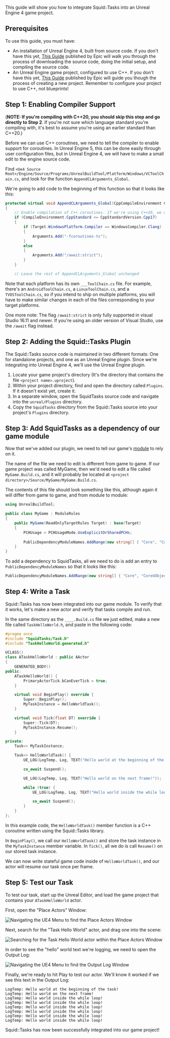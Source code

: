 This guide will show you how to integrate Squid::Tasks into an Unreal Engine 4 game project.

Prerequisites
-------------

To use this guide, you must have:

 * An installation of Unreal Engine 4, built from source code. If you don't have this yet, [This Guide](https://docs.unrealengine.com/4.27/en-US/ProgrammingAndScripting/ProgrammingWithCPP/DownloadingSourceCode/) published by Epic will walk you through the process of downloading the source code, doing the initial setup, and compiling the source code.
 * An Unreal Engine game project, configured to use C++. If you don't have this yet, [This Guide](https://docs.unrealengine.com/4.27/en-US/Basics/Projects/Browser/) published by Epic will guide you though the process of creating a new project. Remember to configure your project to use C++, not blueprints!

Step 1: Enabling Compiler Support
---------------------------------
(__NOTE: If you're compiling with C++20, you should skip this step and go directly to Step 2__. If you're not sure which language standard you're compiling with, it's best to assume you're using an earlier standard than C++20.)

Before we can use C++ coroutines, we need to tell the compiler to enable support for coroutines. In Unreal Engine 5, this can be done easily through user configuration files, but in Unreal Engine 4, we will have to make a small edit to the engine source code.

Find `<Ue4 Source Root>/Engine/Source/Programs/UnrealBuildTool/Platform/Windows/VCToolChain.cs`, and look for the function `AppendCLArguments_Global`.

We're going to add code to the beginning of this function so that it looks like this:

```c#
protected virtual void AppendCLArguments_Global(CppCompileEnvironment CompileEnvironment, List<string> Arguments)
{
	// Enable compilation of C++ coroutines. If we're using C++20, we don't need this
	if (CompileEnvironment.CppStandard <= CppStandardVersion.Cpp17)
	{
		if (Target.WindowsPlatform.Compiler == WindowsCompiler.Clang)
		{
			Arguments.Add("-fcoroutines-ts");
		}
		else
		{
			Arguments.Add("/await:strict");
		}
	}

	// Leave the rest of AppendCLArguments_Global unchanged
```

Note that each platform has its own `___ToolChain.cs` file. For example, there's an `AndroidToolChain.cs`, a `LinuxToolChain.cs`, and a `TVOSToolChain.cs`, so if you intend to ship on multiple platforms, you will have to make similar changes in each of the files corresponding to your target platforms.

One more note: The flag `/await:strict` is only fully supported in visual Studio 16.11 and newer. If you're using an older version of Visual Studio, use the `/await` flag instead.

Step 2: Adding the Squid::Tasks Plugin
--------------------------------------

The Squid::Tasks source code is maintained in two different formats: One for standalone projects, and one as an Unreal Engine plugin. Since we're integrating into Unreal Engine 4, we'll use the Unreal Engine plugin.

 1. Locate your game project's directory (It's the directory that contains the file `<project name>.uproject`).
 2. Within your project directory, find and open the directory called `Plugins`. If it doesn't exist yet, create it.
 3. In a separate window, open the SquidTasks source code and navigate into the `unreal/Plugins` directory.
 4. Copy the `SquidTasks` directory from the Squid::Tasks source into your project's `Plugins` directory.

Step 3: Add SquidTasks as a dependency of our game module
---------------------------------------------------------
Now that we've added our plugin, we need to tell our game's [module](https://docs.unrealengine.com/4.27/en-US/ProgrammingAndScripting/ProgrammingWithCPP/Modules/) to rely on it. 

The name of the file we need to edit is different from game to game. If our game project was called MyGame, then we'd need to edit a file called `MyGame.Build.cs`, and it will probably be located at `<project directory>/Source/MyGame/MyGame.Build.cs`.

The contents of this file should look something like this, although again it will differ from game to game, and from module to module:

```c#
using UnrealBuildTool;

public class MyGame : ModuleRules
{
	public MyGame(ReadOnlyTargetRules Target) : base(Target)
	{
		PCHUsage = PCHUsageMode.UseExplicitOrSharedPCHs;
	
		PublicDependencyModuleNames.AddRange(new string[] { "Core", "CoreUObject", "Engine", "InputCore" });
	}
}
```

To add a dependency to SquidTasks, all we need to do is add an entry to `PublicDependencyModuleNames` so that it looks like this:

```c#
PublicDependencyModuleNames.AddRange(new string[] { "Core", "CoreUObject", "Engine", "InputCore", "SquidTasks" });
```

Step 4: Write a Task
--------------------
Squid::Tasks has now been integrated into our game module. To verify that it works, let's make a new actor and verify that tasks compile and run.

In the same directory as the `____.Build.cs` file we just edited, make a new file called `TaskHelloWorld.h`, and paste in the following code:

```c++
#pragma once
#include "SquidTasks/Task.h"
#include "TaskHelloWorld.generated.h"

UCLASS()
class ATaskHelloWorld : public AActor
{
	GENERATED_BODY()
public:
	ATaskHelloWorld() {
		PrimaryActorTick.bCanEverTick = true;
	}

	virtual void BeginPlay() override {
		Super::BeginPlay();
		MyTaskInstance = HelloWorldTask();
	}

	virtual void Tick(float DT) override {
		Super::Tick(DT);
		MyTaskInstance.Resume();
	}

private:
	Task<> MyTaskInstance;

	Task<> HelloWorldTask() {
		UE_LOG(LogTemp, Log, TEXT("Hello world at the beginning of the task!"));

		co_await Suspend();

		UE_LOG(LogTemp, Log, TEXT("Hello world on the next frame!"));

		while (true) {
			UE_LOG(LogTemp, Log, TEXT("Hello world inside the while loop!"));

			co_await Suspend();
		}
	}
};
```

In this example code, the `HelloWorldTask()` member function is a C++ coroutine written using the Squid::Tasks library.

In `BeginPlay()`, we call our `HelloWorldTask()` and store the task instance in the `MyTaskInstance` member variable. In `Tick()`, all we do is call `Resume()` on our stored task instance. 

We can now write stateful game code inside of `HelloWorldTask()`, and our actor will resume our task once per frame.

Step 5: Test our Task
---------------------

To test our task, start up the Unreal Editor, and load the game project that contains your `ATaskHelloWorld` actor.

First, open the "Place Actors" Window:

![Navigating the UE4 Menu to find the Place Actors Window](images/PlaceActors_Dropdown_UE4.png "Navigating the UE4 Menu to find the Place Actors Window")

Next, search for the "Task Hello World" actor, and drag one into the scene:

![Searching for the Task Hello World actor within the Place Actors Window](images/PlaceActors_Dropdown_UE4.png "Searching for the Task Hello World actor within the Place Actors Window")

In order to see the "hello" world text we're logging, we need to open the Output Log:

![Navigating the UE4 Menu to find the Output Log Window](images/OutputLog_Dropdown_UE4.png "Navigating the UE4 Menu to find the Output Log Window")

Finally, we're ready to hit Play to test our actor. We'll know it worked if we see this text in the Output Log:

```
LogTemp: Hello world at the beginning of the task!
LogTemp: Hello world on the next frame!
LogTemp: Hello world inside the while loop!
LogTemp: Hello world inside the while loop!
LogTemp: Hello world inside the while loop!
LogTemp: Hello world inside the while loop!
LogTemp: Hello world inside the while loop!
LogTemp: Hello world inside the while loop!
```

Squid::Tasks has now been successfully integrated into our game project!